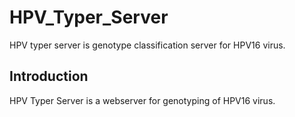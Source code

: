 # HPV_Typer_Server

HPV typer server is genotype classification server for HPV16 virus.

## Introduction
HPV Typer Server is a webserver for genotyping of HPV16 virus.


